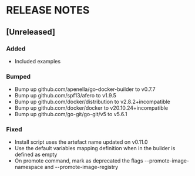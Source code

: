 # RELEASE NOTES

## [Unreleased]

### Added
- Included examples

### Bumped
- Bump up github.com/apenella/go-docker-builder to v0.7.7
- Bump up github.com/spf13/afero to v1.9.5
- Bump up github.com/docker/distribution to v2.8.2+incompatible
- Bump up github.com/docker/docker to v20.10.24+incompatible
- Bump up github.com/go-git/go-git/v5 to v5.6.1

### Fixed
- Install script uses the artefact name updated on v0.11.0
- Use the default variables mapping definition when in the builder is defined as empty
- On promote command, mark as deprecated the flags --promote-image-namespace and --promote-image-registry
